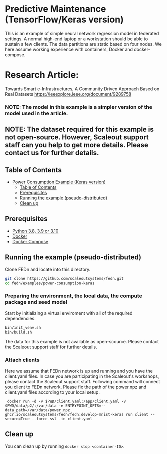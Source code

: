 # Predictive Maintenance (TensorFlow/Keras version)
This is an example of simple neural network regression model in federated settings. A normal high-end laptop or a workstation should be able to sustain a few clients. The data partitions are static based on four nodes. We here assume working experience with containers, Docker and docker-compose. 

# Research Article:
Towards Smart e-Infrastructures, A Community Driven Approach Based on Real Datasets
https://ieeexplore.ieee.org/document/9289758

### NOTE: The model in this example is a simpler version of the model used in the article.  

## NOTE: The dataset required for this example is not open-source. However, Scaleout support staff can you help to get more details. Please contact us for further details. 

## Table of Contents
- [Power Consumption Example (Keras version)](#power-consumption-example-keras-version)
  - [Table of Contents](#table-of-contents)
  - [Prerequisites](#prerequisites)
  - [Running the example (pseudo-distributed)](#running-the-example-pseudo-distributed)
  - [Clean up](#clean-up)

## Prerequisites
- [Python 3.8, 3.9 or 3.10](https://www.python.org/downloads)
- [Docker](https://docs.docker.com/get-docker)
- [Docker Compose](https://docs.docker.com/compose/install)

## Running the example (pseudo-distributed)
Clone FEDn and locate into this directory.
```sh
git clone https://github.com/scaleoutsystems/fedn.git
cd fedn/examples/power-consumption-keras
```

### Preparing the environment, the local data, the compute package and seed model

Start by initializing a virtual enviroment with all of the required dependencies.
```sh
bin/init_venv.sh
bin/build.sh
```

The data for this example is not available as open-scource. Please contact the Scaleout support staff for further details. 

### Attach clients 
Here we assume that FEDn network is up and running and you have the client.yaml files. In case you are participating in the Scaleout's workshops, please contact the Scaleout support staff. Following command will connect you client to FEDn network. Please fix the path of the power.npz and client.yaml files according to your local setup.

```
 docker run -d -v $PWD/client.yaml:/app/client.yaml -v $PWD/data/p2/:/var/data -e ENTRYPOINT_OPTS=--data_path=/var/data/power.npz ghcr.io/scaleoutsystems/fedn/fedn:develop-mnist-keras run client --secure=True --force-ssl -in client.yaml
```

## Clean up
You can clean up by running `docker stop <container-ID>`.
